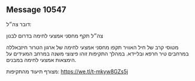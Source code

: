 ## Message 10547

דובר צה״ל:

צה״ל תקף מחסני אמצעי לחימה בדרום לבנון

מטוסי קרב של חיל האוויר תקפו מחסני אמצעי לחימה של ארגון הטרור חיזבאללה במרחבים טיר חרפא ובליידא. 
במהלך התקיפות זוהו פיצוצי משנה במרחב המעידים על הימצאות אמצעי לחימה במבנים.

מצורף תיעוד מהתקיפות: https://we.tl/t-mkyw8GZs5j

